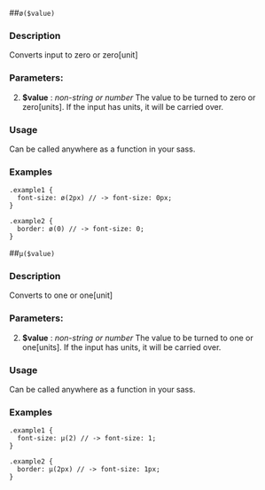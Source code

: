 

<!-- Start ../../sassmin/functions/_low-level.scss -->

##`ø($value)`

### Description ###

Converts input to zero or zero[unit]

### Parameters: ###

2. __$value__ : *non-string or number* The value to be turned to zero or zero[units]. If the input has units, it will be carried over.

### Usage ###
  Can be called anywhere as a function in your sass.

### Examples ###

    .example1 {
      font-size: ø(2px) // -> font-size: 0px;
    }

    .example2 {
      border: ø(0) // -> font-size: 0;
    }

##`µ($value)`

### Description ###

Converts to one or one[unit]

### Parameters: ###

2. __$value__ : *non-string or number* The value to be turned to one or one[units]. If the input has units, it will be carried over.

### Usage ###
  Can be called anywhere as a function in your sass.

### Examples ###

    .example1 {
      font-size: µ(2) // -> font-size: 1;
    }

    .example2 {
      border: µ(2px) // -> font-size: 1px;
    }

<!-- End ../../sassmin/functions/_low-level.scss -->

